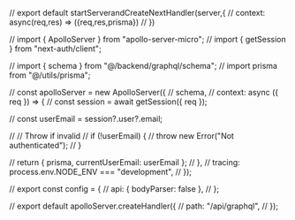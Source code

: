 // export default startServerandCreateNextHandler(server,{
//   context: async(req,res) => ({req,res,prisma})
// })

// import { ApolloServer } from "apollo-server-micro";
// import { getSession } from "next-auth/client";

// import { schema } from "@/backend/graphql/schema";
// import prisma from "@/utils/prisma";

// const apolloServer = new ApolloServer({
//   schema,
//   context: async ({ req }) => {
//     const session = await getSession({ req });

//     const userEmail = session?.user?.email;

//     // Throw if invalid
//     if (!userEmail) {
//       throw new Error("Not authenticated");
//     }

//     return { prisma, currentUserEmail: userEmail };
//   },
//   tracing: process.env.NODE_ENV === "development",
// });

// export const config = {
//   api: { bodyParser: false },
// };

// export default apolloServer.createHandler({
//   path: "/api/graphql",
// });
